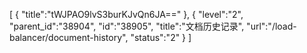 [
	{
		"title":"tWJPAO9lvS3burKJvQn6JA=="
	},
	{
		"level":"2",
		"parent_id":"38904",
		"id":"38905",
		"title":"文档历史记录",
		"url":"/load-balancer/document-history",
		"status":"2"
	}
]